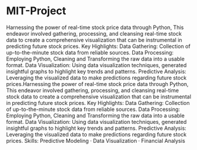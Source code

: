 # MIT-Project
Harnessing the power of real-time stock price data through Python, This endeavor involved gathering, processing, and cleansing real-time stock data to create a comprehensive visualization that can be instrumental in predicting future stock prices.
Key Highlights:
Data Gathering: Collection of up-to-the-minute stock data from reliable sources.
Data Processing: Employing Python, Cleaning and Transforming the raw data into a usable format.
Data Visualization: Using data visualization techniques, generated insightful graphs to highlight key trends and patterns.
Predictive Analysis: Leveraging the visualized data to make predictions regarding future stock prices.Harnessing the power of real-time stock price data through Python, This endeavor involved gathering, processing, and cleansing real-time stock data to create a comprehensive visualization that can be instrumental in predicting future stock prices. Key Highlights: Data Gathering: Collection of up-to-the-minute stock data from reliable sources. Data Processing: Employing Python, Cleaning and Transforming the raw data into a usable format. Data Visualization: Using data visualization techniques, generated insightful graphs to highlight key trends and patterns. Predictive Analysis: Leveraging the visualized data to make predictions regarding future stock prices.
Skills: Predictive Modeling · Data Visualization · Financial Analysis
